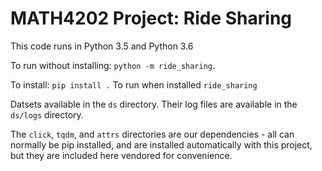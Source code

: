 # MATH4202 Project: Ride Sharing

This code runs in Python 3.5 and Python 3.6


To run without installing: `python -m ride_sharing`.

To install: `pip install .`
To run when installed `ride_sharing`

Datsets available in the `ds` directory. Their log files are available in the `ds/logs` directory.

The `click`, `tqdm`, and `attrs` directories are our dependencies - all can normally be pip installed, and are installed automatically with this project, but they are included here vendored for convenience.
